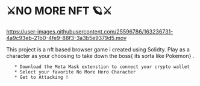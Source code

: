 # ⚔️NO MORE NFT 🪐⚔️


https://user-images.githubusercontent.com/25596786/163236731-4a9c93eb-21b0-4fe9-88f3-3a3b5e9379d5.mov






This project is a nft based browser game i created using Solidty. Play as a character as your choosing to take down the boss{ its sorta like Pokemon} . 


```* Each players has Attributes 
   * Download the Meta Mask extenstion to connect your crypto wallet 
   * Select your favorite No More Hero Character 
   * Get to Attacking !




